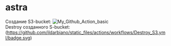 # astra
Создание S3-bucket:
![My_Github_Action_basic](https://github.com/ildarbiano/static_files/actions/workflows/Start_s3.yml/badge.svg)<br>
Destroy созданного S-bucket:
(https://github.com/ildarbiano/static_files/actions/workflows/Destroy_S3.yml/badge.svg) <br>
